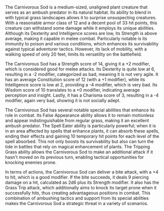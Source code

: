 The Carnivorous Sod is a medium-sized, unaligned plant creature that serves as an ambush predator in its natural habitat. Its ability to blend in with typical grass landscapes allows it to surprise unsuspecting creatures. With a reasonable armor class of 12 and a decent pool of 33 hit points, this creature can withstand some damage while it employs its unique abilities. Although its Dexterity and Intelligence scores are low, its Strength is above average, making it capable in melee combat. Particularly notable is its immunity to poison and various conditions, which enhances its survivability against typical adventurer tactics. However, its lack of mobility, with a walking speed of only 20 feet, limits its versatility on the battlefield. 

The Carnivorous Sod has a Strength score of 14, giving it a +2 modifier, which is considered good for melee attacks. Its Dexterity is quite low at 6, resulting in a -2 modifier, categorized as bad, meaning it is not very agile. It has an average Constitution score of 12 (with a +1 modifier), while its Intelligence score is low at 2, providing a -4 modifier, which is very bad. Its Wisdom score of 10 translates to a +0 modifier, indicating average perception and insight. Lastly, it has a Charisma score of 3, resulting in a -4 modifier, again very bad, showing it is not socially adept.

The Carnivorous Sod has several notable special abilities that enhance its role in combat. Its False Appearance ability allows it to remain motionless and appear indistinguishable from regular grass, making it an excellent ambush predator. The Spell Eater ability is particularly powerful; when it is in an area affected by spells that enhance plants, it can absorb these spells, ending their effects and gaining 10 temporary hit points for each level of the spell absorbed. This not only boosts its survivability but also can turn the tide in battles that rely on magical enhancement of plants. The Tripping Grass ability allows the Carnivorous Sod to make an additional attack if it hasn't moved on its previous turn, enabling tactical opportunities for knocking enemies prone.

In terms of actions, the Carnivorous Sod can deliver a bite attack, with a +4 to hit, which is a good modifier. If the bite succeeds, it deals 9 piercing damage on a hit, calculated as 2d6 plus its Strength modifier. It also has the Grass Trip attack, which additionally aims to knock its target prone when it successfully hits, thus creating advantageous positions in combat. This combination of ambushing tactics and support from its special abilities makes the Carnivorous Sod a strategic threat in a variety of scenarios.